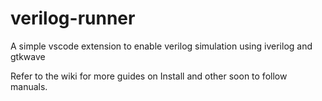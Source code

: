 # verilog-runner
A simple vscode extension to enable verilog simulation using iverilog and gtkwave 

Refer to the wiki for more guides on Install and other soon to follow manuals.
